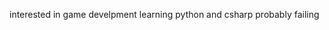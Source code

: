interested in game develpment 
learning python and csharp
probably failing

<!---
wafflesakt/wafflesakt is a ✨ special ✨ repository because its `README.md` (this file) appears on your GitHub profile.
You can click the Preview link to take a look at your changes.
--->
